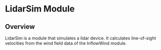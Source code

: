 # LidarSim Module


## Overview
LidarSim is a module that simulates a lidar device. It calculates 
line-of-sight velocities from the wind field data of the InflowWind module.
